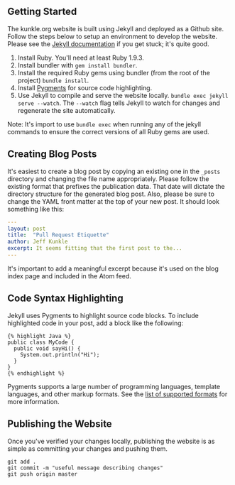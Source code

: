 Getting Started
---------------
The kunkle.org website is built using Jekyll and deployed as a Github site. Follow the steps below to setup an environment to develop the website. Please see the [Jekyll documentation](http://jekyllrb.com/docs/home/) if you get stuck; it's quite good.

1. Install Ruby. You'll need at least Ruby 1.9.3.
2. Install bundler with `gem install bundler`.
3. Install the required Ruby gems using bundler (from the root of the project) `bundle install`.
4. Install [Pygments](http://pygments.org/) for source code highlighting.
5. Use Jekyll to compile and serve the website locally. `bundle exec jekyll serve --watch`. The `--watch` flag tells Jekyll to watch for changes and regenerate the site automatically.

Note: It's import to use `bundle exec` when running any of the jekyll commands to ensure the correct versions of all Ruby gems are used.

Creating Blog Posts
-------------------
It's easiest to create a blog post by copying an existing one in the `_posts` directory and changing the file name appropriately. Please follow the existing format that prefixes the publication data. That date will dictate the directory structure for the generated blog post. Also, please be sure to change the YAML front matter at the top of your new post. It should look something like this:

```yaml
---
layout: post
title:  "Pull Request Etiquette"
author: Jeff Kunkle
excerpt: It seems fitting that the first post to the...
---
```

It's important to add a meaningful excerpt because it's used on the blog index page and included in the Atom feed.

Code Syntax Highlighting
------------------------
Jekyll uses Pygments to highlight source code blocks. To include highlighted code in your post, add a block like the following:

```
{% highlight Java %}
public class MyCode {
  public void sayHi() {
    System.out.println("Hi");
  }
}
{% endhighlight %}
```

Pygments supports a large number of programming languages, template languages, and other markup formats. See the [list of supported formats](http://pygments.org/languages/) for more information. 

Publishing the Website
----------------------
Once you've verified your changes locally, publishing the website is as simple as committing your changes and pushing them.

```shell
git add .
git commit -m "useful message describing changes"
git push origin master
```
